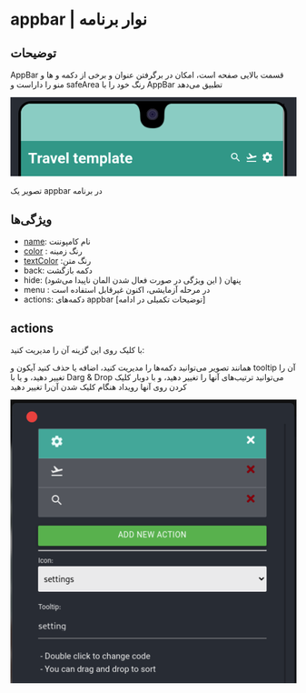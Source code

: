# appbar | نوار برنامه 

## توضیحات 
AppBar قسمت بالایی صفحه است، امکان در برگرفتن عنوان و برخی از دکمه و ها و منو را داراست و safeArea رنگ خود را با AppBar تطبیق می‌دهد

![alt text](../../assets/images/properties/appbar.png)

تصویر یک appbar در برنامه

## ویژگی‌ها 
-  [name](/fa/properties/name.md): نام کامپوننت
- [color](/fa/properties/color.md) : رنگ زمینه
- [textColor](/fa/properties/color.md) :رنگ متن
- back: دکمه بازگشت
- hide: پنهان ( این ویژگی در صورت فعال شدن المان ناپیدا می‌شود)
- menu : در مرحله آزمایشی، اکنون غیرقابل استفاده است
- actions: دکمه‌های appbar [توضیحات تکمیلی در ادامه]

## actions

با کلیک روی این گزینه آن را مدیریت کنید:

همانند تصویر می‌توانید دکمه‌ها را مدیریت کنید، اضافه یا حذف کنید آیکون و tooltip آن را تغییر دهید،
و یا با Darg & Drop  می‌توانید ترتیب‌های آنها را تغییر دهید، و با دوبار کلیک کردن روی آنها رویداد هنگام کلیک شدن آن‌را تغییر دهید

![alt text](../../assets/images/properties/actions.png)